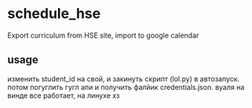 # schedule_hse
Export curriculum from HSE site, import to google calendar

## usage
изменить student_id на свой, и закинуть скрипт (lol.py) в автозапуск.
потом погуглить гугл апи и получить фалйик credentials.json. 
вуаля
на винде все работает, на линухе хз
